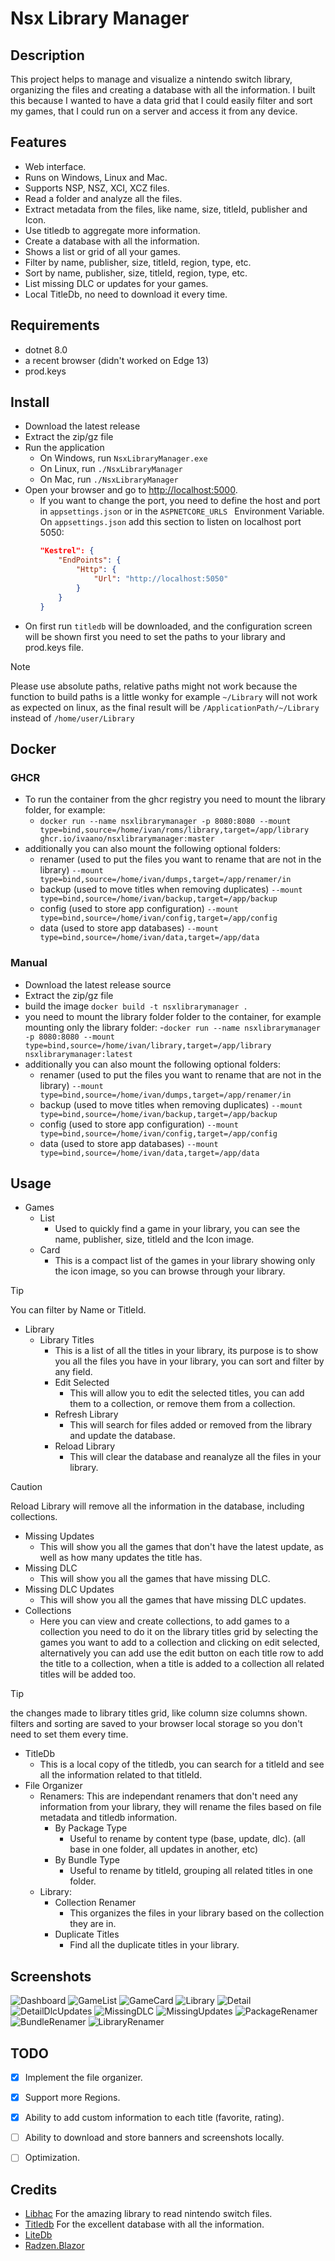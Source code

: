 ﻿# Nsx Library Manager

## Description
This project helps to manage and visualize a nintendo switch library, organizing the files and creating a database with all the information.
I built this because I wanted to have a data grid that I could easily filter and sort my games,
that I could run on a server and access it from any device.

## Features
- Web interface.
- Runs on Windows, Linux and Mac.
- Supports NSP, NSZ, XCI, XCZ files.
- Read a folder and analyze all the files.
- Extract metadata from the files, like name, size, titleId, publisher and Icon.
- Use titledb to aggregate more information.
- Create a database with all the information.
- Shows a list or grid of all your games.
- Filter by name, publisher, size, titleId, region, type, etc.
- Sort by name, publisher, size, titleId, region, type, etc.
- List missing DLC or updates for your games.
- Local TitleDb, no need to download it every time.

## Requirements
- dotnet 8.0
- a recent browser (didn't worked on Edge 13)
- prod.keys

## Install
- Download the latest release
- Extract the zip/gz file
- Run the application
  - On Windows, run `NsxLibraryManager.exe`
  - On Linux, run `./NsxLibraryManager`
  - On Mac, run `./NsxLibraryManager`
- Open your browser and go to [http://localhost:5000](http://localhost:5000).
  - If you want to change the port, you need to define the host and port in `appsettings.json` or in the `ASPNETCORE_URLS ` Environment Variable. On `appsettings.json` add this section to listen on localhost port 5050:
    ```json
    "Kestrel": {
        "EndPoints": {
            "Http": {
                "Url": "http://localhost:5050"
            }
        }
    }
    ```
- On first run `titledb` will be downloaded, and the configuration screen will be shown first you need to set the paths to your library and prod.keys file.

> [!NOTE]  
> Please use absolute paths, relative paths might not work because the function to build paths is a little wonky for example `~/Library` will not work as expected on linux, as the final result will be `/ApplicationPath/~/Library` instead of `/home/user/Library`

## Docker
### GHCR
- To run the container from the ghcr registry you need to mount the library folder, for example:
  - `docker run --name nsxlibrarymanager -p 8080:8080 --mount type=bind,source=/home/ivan/roms/library,target=/app/library ghcr.io/ivaano/nsxlibrarymanager:master` 
- additionally you can also mount the following optional folders:
  - renamer (used to put the files you want to rename that are not in the library) `--mount type=bind,source=/home/ivan/dumps,target=/app/renamer/in`
  - backup (used to move titles when removing duplicates) `--mount type=bind,source=/home/ivan/backup,target=/app/backup`
  - config (used to store app configuration) `--mount type=bind,source=/home/ivan/config,target=/app/config`
  - data (used to store app databases) `--mount type=bind,source=/home/ivan/data,target=/app/data`

### Manual
- Download the latest release source
- Extract the zip/gz file
- build the image `docker build -t nsxlibrarymanager .`
- you need to mount the library folder folder to the container, for example mounting only the library folder:
  -`docker run --name nsxlibrarymanager -p 8080:8080 --mount type=bind,source=/home/ivan/library,target=/app/library nsxlibrarymanager:latest`
- additionally you can also mount the following optional folders:
  - renamer (used to put the files you want to rename that are not in the library) `--mount type=bind,source=/home/ivan/dumps,target=/app/renamer/in`
  - backup (used to move titles when removing duplicates) `--mount type=bind,source=/home/ivan/backup,target=/app/backup`
  - config (used to store app configuration) `--mount type=bind,source=/home/ivan/config,target=/app/config`
  - data (used to store app databases) `--mount type=bind,source=/home/ivan/data,target=/app/data`

 ## Usage
- Games
  - List
    - Used to quickly find a game in your library, you can see the name, publisher, size, titleId and the Icon image. 
  - Card
    - This is a compact list of the games in your library showing only the icon image, so you can browse through your library.
> [!TIP]
> You can filter by Name or TitleId.
- Library
  - Library Titles
    - This is a list of all the titles in your library, its purpose is to show you all the files you have in your library, you can sort and filter by any field.
    - Edit Selected
      - This will allow you to edit the selected titles, you can add them to a collection, or remove them from a collection.
    - Refresh Library
      - This will search for files added or removed from the library and update the database.
    - Reload Library
      - This will clear the database and reanalyze all the files in your library.
> [!CAUTION]
> Reload Library will remove all the information in the database, including collections.
  - Missing Updates
    - This will show you all the games that don't have the latest update, as well as how many updates the title has. 
  - Missing DLC
    - This will show you all the games that have missing DLC.
  - Missing DLC Updates
    - This will show you all the games that have missing DLC updates.
  - Collections
    - Here you can view and create collections, to add games to a collection you need to do it on the library titles grid by selecting the games you want to add to a collection and clicking on edit selected, alternatively you can add use the edit button on each title row to add the title to a collection, when a title is added to a collection all related titles will be added too.
> [!TIP]
> the changes made to library titles grid, like column size columns shown. filters and sorting are saved to your browser local storage so you don't need to set them every time.
- TitleDb
  - This is a local copy of the titledb, you can search for a titleId and see all the information related to that titleId.
- File Organizer
  - Renamers: This are independant renamers that don't need any information from your library, they will rename the files based on file metadata and titledb information.
    - By Package Type
      - Useful to rename by content type (base, update, dlc). (all base in one folder, all updates in another, etc)
    - By Bundle Type
      - Useful to rename by titleId, grouping all related titles in one folder.
  - Library: 
    - Collection Renamer
      - This organizes the files in your library based on the collection they are in.
    - Duplicate Titles
      - Find all the duplicate titles in your library.


## Screenshots
![Dashboard](./screenshots/dashboard.png)
![GameList](./screenshots/gamelist.png)
![GameCard](./screenshots/gamecard.png)
![Library](./screenshots/library.png)
![Detail](./screenshots/gamedetail.png)
![DetailDlcUpdates](./screenshots/gamedetail-2.png)
![MissingDLC](./screenshots/missingdlc.png)
![MissingUpdates](./screenshots/missingupdates.png)
![PackageRenamer](./screenshots/packagerenamer.png)
![BundleRenamer](./screenshots/bundlerenamer.png)
![LibraryRenamer](./screenshots/collectionrenamer.png)

## TODO
- [x] Implement the file organizer.
- [x] Support more Regions.
- [x] Ability to add custom information to each title (favorite, rating).
- [ ] Ability to download and store banners and screenshots locally.
- [ ] Optimization.


## Credits
- [Libhac](https://github.com/Thealexbarney/LibHac) For the amazing library to read nintendo switch files.
- [Titledb](https://github.com/blawar/titledb) For the excellent database with all the information.
- [LiteDb](https://www.litedb.org) 
- [Radzen.Blazor](https://github.com/radzenhq/radzen-blazor)
